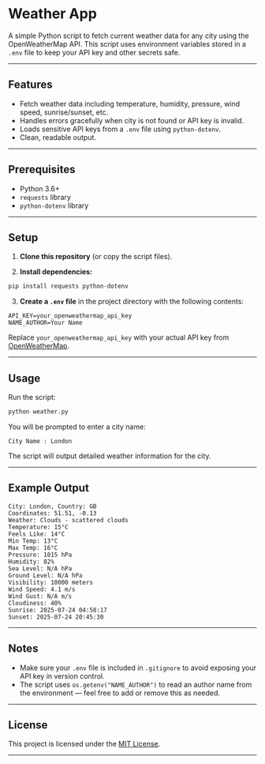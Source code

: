 # Weather App

A simple Python script to fetch current weather data for any city using the OpenWeatherMap API.
This script uses environment variables stored in a `.env` file to keep your API key and other secrets safe.

---

## Features

* Fetch weather data including temperature, humidity, pressure, wind speed, sunrise/sunset, etc.
* Handles errors gracefully when city is not found or API key is invalid.
* Loads sensitive API keys from a `.env` file using `python-dotenv`.
* Clean, readable output.

---

## Prerequisites

* Python 3.6+
* `requests` library
* `python-dotenv` library

---

## Setup

1. **Clone this repository** (or copy the script files).

2. **Install dependencies:**

```bash
pip install requests python-dotenv
```

3. **Create a `.env` file** in the project directory with the following contents:

```
API_KEY=your_openweathermap_api_key
NAME_AUTHOR=Your Name
```

Replace `your_openweathermap_api_key` with your actual API key from [OpenWeatherMap](https://openweathermap.org/api).

---

## Usage

Run the script:

```bash
python weather.py
```

You will be prompted to enter a city name:

```
City Name : London
```

The script will output detailed weather information for the city.

---

## Example Output

```
City: London, Country: GB
Coordinates: 51.51, -0.13
Weather: Clouds - scattered clouds
Temperature: 15°C
Feels Like: 14°C
Min Temp: 13°C
Max Temp: 16°C
Pressure: 1015 hPa
Humidity: 82%
Sea Level: N/A hPa
Ground Level: N/A hPa
Visibility: 10000 meters
Wind Speed: 4.1 m/s
Wind Gust: N/A m/s
Cloudiness: 40%
Sunrise: 2025-07-24 04:58:17
Sunset: 2025-07-24 20:45:30
```

---

## Notes

* Make sure your `.env` file is included in `.gitignore` to avoid exposing your API key in version control.
* The script uses `os.getenv("NAME_AUTHOR")` to read an author name from the environment — feel free to add or remove this as needed.

---

## License

This project is licensed under the [MIT License](https://github.com/rishabhkumaar/weather-python/blob/main/LICENSE).

---
